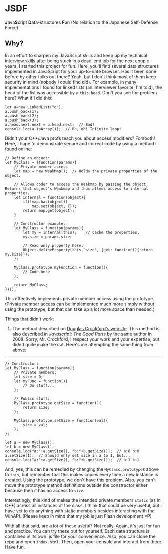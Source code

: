# JSDF
**J**ava**S**cript **D**ata-structures **F**un (No relation to the Japanese Self-Defense Force)

## Why?
In an effort to sharpen my JavaScript skills and keep up my technical interview skills after being stuck in a dead-end job for the next couple years, I started this project for fun. Here, you'll find several data structures implemented in JavaScript for your up-to-date browser. Has it been done before by other folks out there? Yeah, but I don't think most of them keep security in mind (nobody I could find did). For example, in many implementations I found for linked lists (an interviewer favorite, I'm told), the head of the list was accessible by a `this.head`. Don't you see the problem here? What if I did this:

```
let a=new LinkedList("q");
a.push_back(1);
a.push_back(2);
a.push_back(3);
a.head.next.next = a.head.next;  // Bad!
console.log(a.toArray());  // Uh, oh! Infinite loop!
```

Didn't your C++/Java profs teach you about access modifiers? Forsooth! Here, I hope to demonstrate secure and correct code by using a method I found online:

```
// Define an object:
let MyClass = (function(params){
    // Private member access
    let map = new WeakMap();  // Holds the private properties of the object.

    // Allows coder to access the Weakmap by passing the object. Returns that object's Weakmap and thus allows access to internal properties.
    let internal = function(object){
        if(!map.has(object))
            map.set(object, {});
        return map.get(object);
    }
    
    // Constructor example:
    let MyClass = function(params){
        let my = internal(this);    // Cache the properties.
        my.size = params.size;
        
        // Read only property here:
        Object.defineProperty(this,"size", {get: function(){return my.size}});
    };
    
    MyClass.prototype.myFunction = function(){
        // Code here
    };
    
    return MyClass;
})();
```

This effectively implements private member access using the prototype. (Private member access can be implemented much more simply without using the prototype, but that can take up a lot more space than needed.)

Things that didn't work:
1. The method described on [Douglas Crockford's website](http://javascript.crockford.com/private.html). This method is also described in *Javascript: The Good Parts* by the same author in 2008. Sorry, Mr. Crockford, I respect your work and your expertise, but didn't quite make the cut. Here's me attempting the same thing from above:
------------------------
```
// Constructor:
let MyClass = function(params){
    // Private members:
    let size = 0;
    let myFunc = function(){
        // Do stuff...
    };
    
    // Public stuff:
    MyClass.prototype.getSize = function(){
        return size;
    };
    
    MyClass.prototype.setSize = function(val){
        size = val;
    };
};

let a = new MyClass();
let b = new MyClass();
console.log("a:"+a.getSize(), "b:"+b.getSize());  // a:0 b:0
a.setSize(1);  // Should only set size in a to 1, but...
console.log("a:"+a.getSize(), "b:"+b.getSize());  // a:1 b:1
```

And, yes, this can be remedied by changing the `MyClass.prototype`s above to `this`, but remember that this makes copies every time a new instance is created. Using the prototype, we don't have this problem. Also, you can't move the prototype method definitions outside the constructor either because then it has no access to `size`.

Interestingly, this kind of makes the intended private members `static` (as in C++) across all instances of the class. I think that could be very useful, but I have yet to do anything with static members besides interacting with the WinAPI. (Please keep in mind that my job is just Flash development =P)

With all that said, are a lot of these useful? Not really. Again, it's just for fun and practice. You can try these out for yourself. Each data structure is contained in its own .js file for your convenience. Also, you can clone the repo and open `index.html`. Then, open your console and interact from there. Have fun.
